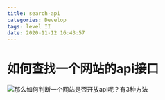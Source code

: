 ```yaml
---
title: search-api
categories: Develop
tags: level II
date: 2020-11-12 16:43:57
---
```


# 如何查找一个网站的api接口

![那么如何判断一个网站是否开放api呢？有3种方法](https://i.loli.net/2020/09/08/387TvyMekhRQsNr.png)



